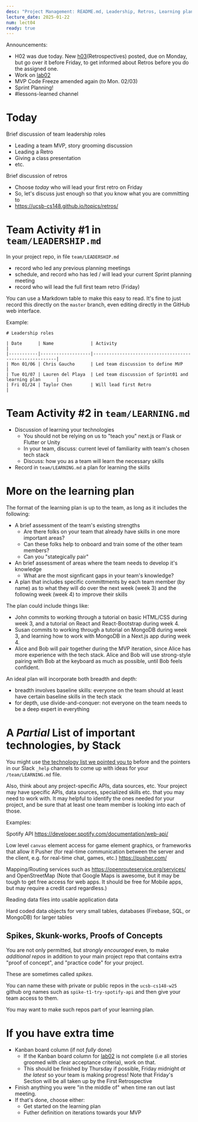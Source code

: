 ```yaml
---
desc: "Project Management: README.md, Leadership, Retros, Learning plan"
lecture_date: 2025-01-22
num: lect04
ready: true
---
```



Announcements:  
* H02 was due today. New [h03](https://ucsb-cs148.github.io/w25/hwk/h03/)(Retrospectives) posted, due on Monday, but go over it before Friday, to get informed about Retros before you do the assigned one. 
* Work on [lab02](https://ucsb-cs148.github.io/w25/lab/lab02/)
* MVP Code Freeze amended again (to Mon. 02/03) 
* Sprint Planning! 
* #lessons-learned channel

# Today

Brief discussion of team leadership roles
- Leading a team MVP, story grooming discussion
- Leading a Retro 
- Giving a class presentation
- etc.

Brief discussion of retros
- Choose *today* who will lead your first retro on Friday
- So, let's discuss just enough so that you know what you are committing to
- <https://ucsb-cs148.github.io/topics/retros/>

# Team Activity #1 in `team/LEADERSHIP.md`

In your project repo, in file `team/LEADERSHIP.md`
- record who led any previous planning meetings
- schedule, and record who has led / will lead your current Sprint planning meeting
- record who will lead the full first team retro (Friday)

You can use a Markdown table to make this easy to read.  It's fine to just record this directly on the `master` branch, even editing directly in the GitHub web interface.

Example:

```
# Leadership roles

| Date      | Name              | Activity                                               |
|-----------|-------------------|--------------------------------------------------------|
| Mon 01/06 | Chris Gaucho      | Led team discussion to define MVP                      | 
| Tue 01/07 | Lauren del Playa  | Led team discussion of Sprint01 and learning plan      | 
| Fri 01/24 | Taylor Chen       | Will lead first Retro                                  | 

```

# Team Activity #2 in `team/LEARNING.md`

* Discussion of learning your technologies
  - You should not be relying on us to "teach you" next.js or Flask or Flutter or Unity
  - In your team, discuss: current level of familiarity with team's chosen tech stack
  - Discuss: how you as a team will learn the necessary skills
* Record in `team/LEARNING.md` a plan for learning the skills
  
# More on the learning plan

The format of the learning plan is up to the team, as long as it includes the following:

* A brief assessment of the team's existing strengths
  - Are there folks on your team that already have skills in one more important areas?
  - Can these folks help to onboard and train some of the other team members?
  - Can you "stategically pair"
* An brief assessment of areas where the team needs to develop it's knowledge
  - What are the most signficant gaps in your team's knowledge?
* A plan that includes specific committments by each team member (by name) as to what they will do over the next 
  week (week 3) and the following week (week 4) to improve their skills

The plan could include things like:

* John commits to working through a tutorial on basic HTML/CSS during week 3, and a tutorial on React and React-Bootstrap during week 4.
* Susan commits to working through a tutorial on MongoDB during week 3, and learning how to work with MongoDB in a Next.js app during week 4.
* Alice and Bob will pair together during the MVP iteration, since Alice has more experience with the tech stack.  Alice and
  Bob will use strong-style pairing with Bob at the keyboard as much as possible, until Bob feels confident. 
  
An ideal plan will incorporate both breadth and depth:
* breadth involves baseline skills: everyone on the team should at least have certain baseline skills in the tech stack
* for depth, use divide-and-conquer: not everyone on the team needs to be a deep expert in everything


# A *Partial* List of important technologies, by Stack

You might use [the technology list we pointed you to](https://docs.google.com/document/d/1zclZUWWnAu6cXh5_b4wvkVKJ6Ch_OAagchXqigEzmZQ/edit?usp=sharing) before and the pointers in our Slack `_help` channels to come up with ideas for your `/team/LEARNING.md` file.

Also, think about any project-specific APIs, data sources, etc. Your project may have specific APIs, data sources, specialized skills etc. that you may need to work with.
It may helpful to identify the ones needed for your project, and be sure that at least one team member is looking into each of those.

Examples:

Spotify API <https://developer.spotify.com/documentation/web-api/>

Low level `canvas` element access for game element graphics, or frameworks that allow it
Pusher (for real-time communication between the server and the client, e.g. for real-time chat, games, etc.) <https://pusher.com/>

Mapping/Routing services such as <https://openrouteservice.org/services/> and OpenStreetMap (Note that Google Maps is awesome, but it may be tough to get free access for web apps. It should be free for Mobile apps, but may require a credit card regardless.)

Reading data files into usable application data

Hard coded data objects for very small tables, databases (Firebase, SQL, or MongoDB) for larger tables


## Spikes, Skunk-works, Proofs of Concepts

You are not only permitted, but *strongly encouraged* even, to make *additional repos* in addition to your main project
repo that contains extra "proof of concept", and "practice code" for your project.

These are sometimes called *spikes*.

You can name these with private or public repos in the `ucsb-cs148-w25` github org names such as `spike-t1-try-spotify-api` and then give your team access to them.

You may want to make such repos part of your learning plan.

# If you have extra time

* Kanban board column (if not *fully* done)
  - If the Kanban board column for [lab02](https://ucsb-cs148.github.io/w25/lab/lab02/) is not complete (i.e all stories groomed with clear acceptance criteria), work on that.   
  - This should be finished by Thursday if possible, Friday midnight *at the latest* so your team is making progress! Note that Friday's Section will be all taken up by the First Retrospective
* Finish anything you were "in the middle of" when time ran out last meeting.
* If that's done, choose either:
  - Get started on the learning plan
  - Futher definition on iterations towards your MVP
  
